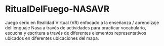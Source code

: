 # RitualDelFuego-NASAVR
Juego serio en Realidad Virtual (VR) enfocado a la enseñanza / aprendizaje del lenguaje Nasa a través de actividades para practicar vocabulario, escucha y escritura a través de diferentes elementos representativos ubicados en diferentes ubicaciones del mapa.
